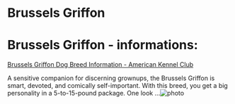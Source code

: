 # Brussels Griffon

# Brussels Griffon - informations:

[Brussels Griffon Dog Breed Information - American Kennel Club](https://www.akc.org/dog-breeds/brussels-griffon/)

A sensitive companion for discerning grownups, the Brussels Griffon is smart, devoted, and comically self-important. With this breed, you get a big personality in a 5-to-15-pound package. One look ...![photo](https://www.alcazar.in/UserUploads/Editted-Images/CijQHIxl82hal6hh1qcP.jpg)